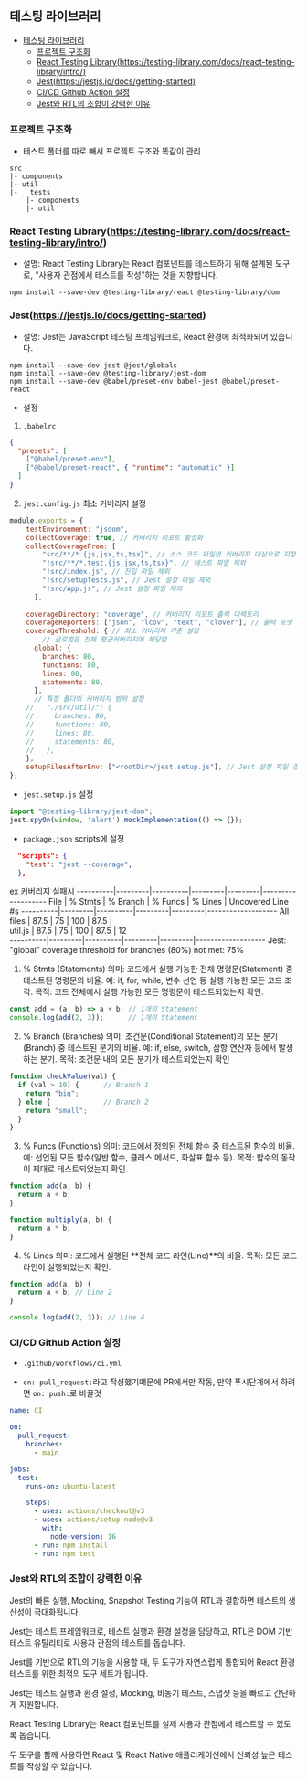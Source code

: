 ## 테스팅 라이브러리

- [테스팅 라이브러리](#테스팅-라이브러리)
  - [프로젝트 구조화](#프로젝트-구조화)
  - [React Testing Library(https://testing-library.com/docs/react-testing-library/intro/)](#react-testing-libraryhttpstesting-librarycomdocsreact-testing-libraryintro)
  - [Jest(https://jestjs.io/docs/getting-started)](#jesthttpsjestjsiodocsgetting-started)
  - [CI/CD Github Action 설정](#cicd-github-action-설정)
  - [Jest와 RTL의 조합이 강력한 이유](#jest와-rtl의-조합이-강력한-이유)


### 프로젝트 구조화
- 테스트 폴더를 따로 빼서 프로젝트 구조와 똑같이 관리
```
src 
|- components
|- util
|- __tests__
    |- components
    |- util
```

### React Testing Library(https://testing-library.com/docs/react-testing-library/intro/)
- 설명: React Testing Library는 React 컴포넌트를 테스트하기 위해 설계된 도구로, "사용자 관점에서 테스트를 작성"하는 것을 지향합니다.

```
npm install --save-dev @testing-library/react @testing-library/dom
```

### Jest(https://jestjs.io/docs/getting-started)
- 설명: Jest는 JavaScript 테스팅 프레임워크로, React 환경에 최적화되어 있습니다.

```
npm install --save-dev jest @jest/globals
npm install --save-dev @testing-library/jest-dom
npm install --save-dev @babel/preset-env babel-jest @babel/preset-react
```

- 설정

1. `.babelrc`
```json
{
  "presets": [
    ["@babel/preset-env"],
    ["@babel/preset-react", { "runtime": "automatic" }]
  ]
}

```

2. `jest.config.js` 최소 커버리지 설정
```js
module.exports = {
    testEnvironment: "jsdom",
    collectCoverage: true, // 커버리지 리포트 활성화
    collectCoverageFrom: [
        "src/**/*.{js,jsx,ts,tsx}", // 소스 코드 파일만 커버리지 대상으로 지정
        "!src/**/*.test.{js,jsx,ts,tsx}", // 테스트 파일 제외
        "!src/index.js", // 진입 파일 제외
        "!src/setupTests.js", // Jest 설정 파일 제외
        "!src/App.js", // Jest 설정 파일 제외
      ],
        
    coverageDirectory: "coverage", // 커버리지 리포트 출력 디렉토리
    coverageReporters: ["json", "lcov", "text", "clover"], // 출력 포맷 설정
    coverageThreshold: { // 최소 커버리지 기준 설정
        // 글로벌은 전체 평균커버리지에 해당함
      global: {
        branches: 80,
        functions: 80,
        lines: 80,
        statements: 80,
      },
      // 특정 폴더의 커버리지 범위 설정
    //   "./src/util/": {
    //     branches: 80,
    //     functions: 80,
    //     lines: 80,
    //     statements: 80,
    //   },
    },
    setupFilesAfterEnv: ["<rootDir>/jest.setup.js"], // Jest 설정 파일 경로
};
```

- `jest.setup.js` 설정
```js
import "@testing-library/jest-dom";
jest.spyOn(window, 'alert').mockImplementation(() => {});
```

- `package.json` scripts에 설정
```json
  "scripts": {
    "test": "jest --coverage",
  },
```

ex 커버리지 실패시
----------|---------|----------|---------|---------|-------------------
File      | % Stmts | % Branch | % Funcs | % Lines | Uncovered Line #s 
----------|---------|----------|---------|---------|-------------------
All files |    87.5 |       75 |     100 |    87.5 |                   
 util.js  |    87.5 |       75 |     100 |    87.5 | 12                
----------|---------|----------|---------|---------|-------------------
Jest: "global" coverage threshold for branches (80%) not met: 75%

1. % Stmts (Statements)
의미: 코드에서 실행 가능한 전체 명령문(Statement) 중 테스트된 명령문의 비율.
예: if, for, while, 변수 선언 등 실행 가능한 모든 코드 조각.
목적: 코드 전체에서 실행 가능한 모든 명령문이 테스트되었는지 확인.

```js
const add = (a, b) => a + b; // 1개의 Statement
console.log(add(2, 3));      // 1개의 Statement
```

2. % Branch (Branches)
의미: 조건문(Conditional Statement)의 모든 분기(Branch) 중 테스트된 분기의 비율.
예: if, else, switch, 삼항 연산자 등에서 발생하는 분기.
목적: 조건문 내의 모든 분기가 테스트되었는지 확인
```js
function checkValue(val) {
  if (val > 10) {      // Branch 1
    return "big";
  } else {             // Branch 2
    return "small";
  }
}
```

3. % Funcs (Functions)
의미: 코드에서 정의된 전체 함수 중 테스트된 함수의 비율.
예: 선언된 모든 함수(일반 함수, 클래스 메서드, 화살표 함수 등).
목적: 함수의 동작이 제대로 테스트되었는지 확인.
```js
function add(a, b) {
  return a + b;
}

function multiply(a, b) {
  return a * b;
}
```

4. % Lines
의미: 코드에서 실행된 **전체 코드 라인(Line)**의 비율.
목적: 모든 코드 라인이 실행되었는지 확인.

```js
function add(a, b) {
  return a + b; // Line 2
}

console.log(add(2, 3)); // Line 4
```

### CI/CD Github Action 설정
- `.github/workflows/ci.yml`

- `on: pull_request:`라고 작성했기떄문에 PR에서만 작동, 만약 푸시단계에서 하려면 `on: push:`로 바꿀것
```yml
name: CI

on:
  pull_request:
    branches:
      - main

jobs:
  test:
    runs-on: ubuntu-latest

    steps:
      - uses: actions/checkout@v3
      - uses: actions/setup-node@v3
        with:
          node-version: 16
      - run: npm install
      - run: npm test

```

### Jest와 RTL의 조합이 강력한 이유

Jest의 빠른 실행, Mocking, Snapshot Testing 기능이 RTL과 결합하면 테스트의 생산성이 극대화됩니다.

Jest는 테스트 프레임워크로, 테스트 실행과 환경 설정을 담당하고, RTL은 DOM 기반 테스트 유틸리티로 사용자 관점의 테스트를 돕습니다.

Jest를 기반으로 RTL의 기능을 사용할 때, 두 도구가 자연스럽게 통합되어 React 환경 테스트를 위한 최적의 도구 세트가 됩니다.

Jest는 테스트 실행과 환경 설정, Mocking, 비동기 테스트, 스냅샷 등을 빠르고 간단하게 지원합니다.

React Testing Library는 React 컴포넌트를 실제 사용자 관점에서 테스트할 수 있도록 돕습니다.

두 도구를 함께 사용하면 React 및 React Native 애플리케이션에서 신뢰성 높은 테스트를 작성할 수 있습니다.

